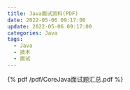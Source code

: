 ```yaml
---
title: Java面试资料(PDF)
date: 2022-05-06 09:17:00
update: 2022-05-06 09:17:00
categories: Java
tags: 
  - Java
  - 技术
  - 面试
---
```

{% pdf /pdf/CoreJava面试题汇总.pdf %}